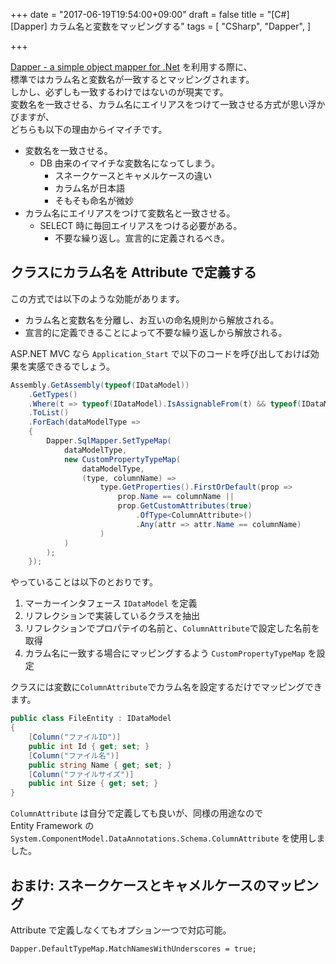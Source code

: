 +++
date = "2017-06-19T19:54:00+09:00"
draft = false
title = "[C#][Dapper] カラム名と変数をマッピングする"
tags = [
    "CSharp",
    "Dapper",
]

+++

[Dapper \- a simple object mapper for \.Net](https://github.com/StackExchange/Dapper) を利用する際に、<br>
標準ではカラム名と変数名が一致するとマッピングされます。<br>
しかし、必ずしも一致するわけではないのが現実です。<br>
変数名を一致させる、カラム名にエイリアスをつけて一致させる方式が思い浮かびますが、<br>
どちらも以下の理由からイマイチです。

- 変数名を一致させる。
	- DB 由来のイマイチな変数名になってしまう。
		- スネークケースとキャメルケースの違い
		- カラム名が日本語
		- そもそも命名が微妙
- カラム名にエイリアスをつけて変数名と一致させる。
	- SELECT 時に毎回エイリアスをつける必要がある。
		- 不要な繰り返し。宣言的に定義されるべき。

## クラスにカラム名を Attribute で定義する

この方式では以下のような効能があります。

- カラム名と変数名を分離し、お互いの命名規則から解放される。
- 宣言的に定義できることによって不要な繰り返しから解放される。

ASP.NET MVC なら `Application_Start` で以下のコードを呼び出しておけば効果を実感できるでしょう。

```csharp
Assembly.GetAssembly(typeof(IDataModel))
    .GetTypes()
    .Where(t => typeof(IDataModel).IsAssignableFrom(t) && typeof(IDataModel) != t)
    .ToList()
    .ForEach(dataModelType =>
    {
        Dapper.SqlMapper.SetTypeMap(
            dataModelType,
            new CustomPropertyTypeMap(
                dataModelType,
                (type, columnName) =>
                    type.GetProperties().FirstOrDefault(prop =>
                        prop.Name == columnName ||
                        prop.GetCustomAttributes(true)
                            .OfType<ColumnAttribute>()
                            .Any(attr => attr.Name == columnName)
                    )
            )
        );
    });
```

やっていることは以下のとおりです。

1. マーカーインタフェース `IDataModel` を定義
2. リフレクションで実装しているクラスを抽出
3. リフレクションでプロパテイの名前と、`ColumnAttribute`で設定した名前を取得
4. カラム名に一致する場合にマッピングするよう `CustomPropertyTypeMap` を設定

クラスには変数に`ColumnAttribute`でカラム名を設定するだけでマッピングできます。

```csharp
public class FileEntity : IDataModel
{
    [Column("ファイルID")]
    public int Id { get; set; }
    [Column("ファイル名")]
    public string Name { get; set; }
    [Column("ファイルサイズ")]
    public int Size { get; set; }
}
```

`ColumnAttribute` は自分で定義しても良いが、同様の用途なので<br>
Entity Framework の `System.ComponentModel.DataAnnotations.Schema.ColumnAttribute` を使用しました。

## おまけ: スネークケースとキャメルケースのマッピング

Attribute で定義しなくてもオプション一つで対応可能。

```
Dapper.DefaultTypeMap.MatchNamesWithUnderscores = true;
```
